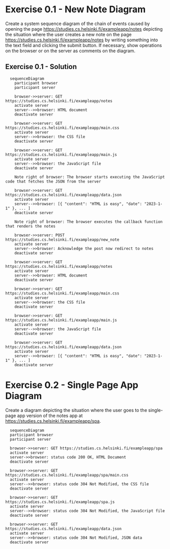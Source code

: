 # Exercise 0.1 - New Note Diagram
Create a system sequence diagram of the chain of events caused by opening the page https://studies.cs.helsinki.fi/exampleapp/notes
depicting the situation where the user creates a new note on the page https://studies.cs.helsinki.fi/exampleapp/notes by writing something into the text field and clicking the submit button.
If necessary, show operations on the browser or on the server as comments on the diagram.

## Exercise 0.1 - Solution
```mermaid
  sequenceDiagram
    participant browser
    participant server
       
    browser->>server: GET https://studies.cs.helsinki.fi/exampleapp/notes
    activate server
    server-->>browser: HTML document
    deactivate server
    
    browser->>server: GET https://studies.cs.helsinki.fi/exampleapp/main.css
    activate server
    server-->>browser: the CSS file
    deactivate server
    
    browser->>server: GET https://studies.cs.helsinki.fi/exampleapp/main.js
    activate server
    server-->>browser: the JavaScript file
    deactivate server
    
    Note right of browser: The browser starts executing the JavaScript code that fetches the JSON from the server
    
    browser->>server: GET https://studies.cs.helsinki.fi/exampleapp/data.json
    activate server
    server-->>browser: [{ "content": "HTML is easy", "date": "2023-1-1" }, ... ]
    deactivate server    

    Note right of browser: The browser executes the callback function that renders the notes 
    
    browser->>server: POST https://studies.cs.helsinki.fi/exampleapp/new_note
    activate server
    server-->>browser: Acknowledge the post now redirect to notes
    deactivate server
    
    browser->>server: GET https://studies.cs.helsinki.fi/exampleapp/notes
    activate server
    server-->>browser: HTML document
    deactivate server
    
    browser->>server: GET https://studies.cs.helsinki.fi/exampleapp/main.css
    activate server
    server-->>browser: the CSS file
    deactivate server
    
    browser->>server: GET https://studies.cs.helsinki.fi/exampleapp/main.js
    activate server
    server-->>browser: the JavaScript file
    deactivate server
    
    browser->>server: GET https://studies.cs.helsinki.fi/exampleapp/data.json
    activate server
    server-->>browser: [{ "content": "HTML is easy", "date": "2023-1-1" }, ... ]
    deactivate server  
```

# Exercise 0.2 - Single Page App Diagram
Create a diagram depicting the situation where the user goes to the single-page app version of the notes app at https://studies.cs.helsinki.fi/exampleapp/spa.
```mermaid
  sequenceDiagram
  participant browser
  participant server
  
  browser->>server: GET https://studies.cs.helsinki.fi/exampleapp/spa
  activate server
  server->>browser: status code 200 OK, HTML Document
  deactivate server
  
  browser->>server: GET https://studies.cs.helsinki.fi/exampleapp/spa/main.css
  activate server
  server-->>browser: status code 304 Not Modified, the CSS file
  deactivate server
  
  browser->>server: GET https://studies.cs.helsinki.fi/exampleapp/spa.js
  activate server
  server-->>browser: status code 304 Not Modified, the JavaScript file
  deactivate server
  
  browser->>server: GET https://studies.cs.helsinki.fi/exampleapp/data.json
  activate server
  server-->>browser: status code 304 Not Modified, JSON data
  deactivate server
 

```

